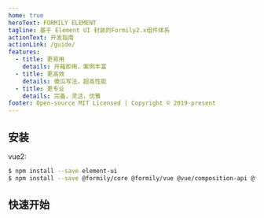 ```yaml
---
home: true
heroText: FORMILY ELEMENT
tagline: 基于 Element UI 封装的Formily2.x组件体系
actionText: 开发指南
actionLink: /guide/
features:
  - title: 更易用
    details: 开箱即用，案例丰富
  - title: 更高效
    details: 傻瓜写法，超高性能
  - title: 更专业
    details: 完备，灵活，优雅
footer: Open-source MIT Licensed | Copyright © 2019-present
---
```


## 安装

vue2:

```bash
$ npm install --save element-ui
$ npm install --save @formily/core @formily/vue @vue/composition-api @formily/element
```

## 快速开始

<dumi-previewer demoPath="index" :collapsed="false" />
